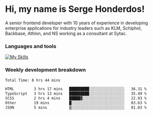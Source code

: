# Hi, my name is Serge Honderdos!

A senior frontend developer with 10 years of experience in developing enterprise applications for industry leaders such as KLM, Schiphol, Backbase, Athlon, and NS working as a consultant at Sytac.

### Languages and tools
[![My Skills](https://skillicons.dev/icons?i=js,ts,angular,react,vue,nodejs,sqlite,postgres,mongodb,git,azure)](#)

### Weekly development breakdown
<!--START_SECTION:waka-->

```txt
Total Time: 8 hrs 44 mins

HTML         3 hrs 17 mins   █████████░░░░░░░░░░░░░░░░   36.31 %
TypeScript   3 hrs 13 mins   █████████░░░░░░░░░░░░░░░░   35.49 %
SCSS         2 hrs 4 mins    █████▓░░░░░░░░░░░░░░░░░░░   22.93 %
Other        19 mins         █░░░░░░░░░░░░░░░░░░░░░░░░   03.63 %
JSON         5 mins          ▒░░░░░░░░░░░░░░░░░░░░░░░░   01.03 %
```

<!--END_SECTION:waka-->
